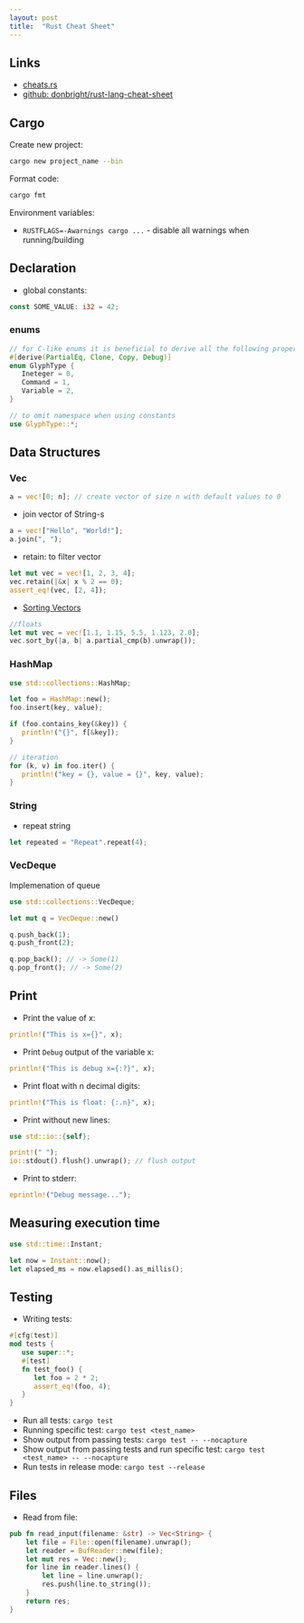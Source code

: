```yaml
---
layout: post
title:  "Rust Cheat Sheet"
---
```


## Links

* [cheats.rs](https://cheats.rs/)
* [github: donbright/rust-lang-cheat-sheet](https://github.com/donbright/rust-lang-cheat-sheet)


## Cargo

Create new project:

```bash
cargo new project_name --bin
```

Format code:

```bash
cargo fmt
```

Environment variables:

 - `RUSTFLAGS=-Awarnings cargo ...` - disable all warnings when running/building


## Declaration

 * global constants:

```rust
const SOME_VALUE: i32 = 42;
```

### enums

```rust
// for C-like enums it is beneficial to derive all the following properties
#[derive(PartialEq, Clone, Copy, Debug)]
enum GlyphType {
   Ineteger = 0,
   Command = 1,
   Variable = 2,
}

// to omit namespace when using constants
use GlyphType::*;
```

## Data Structures

### Vec

```rust
a = vec![0; n]; // create vector of size n with default values to 0
```

 * join vector of String-s

```rust
a = vec!["Hello", "World!"];
a.join(", ");
```

 * retain: to filter vector

```rust
let mut vec = vec![1, 2, 3, 4];
vec.retain(|&x| x % 2 == 0);
assert_eq!(vec, [2, 4]);
```

 * [Sorting Vectors](https://rust-lang-nursery.github.io/rust-cookbook/algorithms/sorting.html)

 ```rust
 //floats
let mut vec = vec![1.1, 1.15, 5.5, 1.123, 2.0];
vec.sort_by(|a, b| a.partial_cmp(b).unwrap());
 ```


### HashMap

```rust
use std::collections::HashMap;

let foo = HashMap::new();
foo.insert(key, value);

if (foo.contains_key(&key)) {
   println!("{}", f[&key]);
}

// iteration
for (k, v) in foo.iter() {
   println!("key = {}, value = {}", key, value);
}
```

### String

 * repeat string

```rust
let repeated = "Repeat".repeat(4);
```

### VecDeque

Implemenation of queue

```rust
use std::collections::VecDeque;

let mut q = VecDeque::new()

q.push_back(1);
q.push_front(2);

q.pop_back(); // -> Some(1)
q.pop_front(); // -> Some(2)
```


## Print

* Print the value of x:

```rust
println!("This is x={}", x);
```

* Print `Debug` output of the variable x:

```rust
println!("This is debug x={:?}", x);
```

* Print float with n decimal digits:

```rust
println!("This is float: {:.n}", x);
```

* Print without new lines:

```rust
use std::io::{self};

print!(" ");
io::stdout().flush().unwrap(); // flush output
```

* Print to stderr:

```rust
eprintln!("Debug message...");
```

## Measuring execution time

```rust
use std::time::Instant;

let now = Instant::now();
let elapsed_ms = now.elapsed().as_millis();
```


## Testing

* Writing tests:

```rust
#[cfg(test)]
mod tests {
   use super::*;
   #[test]
   fn test_foo() {
      let foo = 2 * 2;
      assert_eq!(foo, 4);
   }
}
```

* Run all tests: `cargo test`
* Running specific test: `cargo test <test_name>`
* Show output from passing tests: `cargo test -- --nocapture`
* Show output from passing tests and run specific test: `cargo test <test_name> -- --nocapture`
* Run tests in release mode: `cargo test --release`

## Files

* Read from file:

```rust
pub fn read_input(filename: &str) -> Vec<String> {
    let file = File::open(filename).unwrap();
    let reader = BufReader::new(file);
    let mut res = Vec::new();
    for line in reader.lines() {
        let line = line.unwrap();
        res.push(line.to_string());
    }
    return res;
}
```
